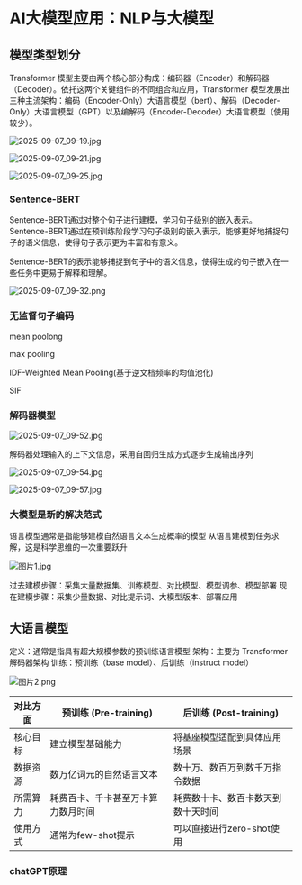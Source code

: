 # AI大模型应用：NLP与大模型

## 模型类型划分

Transformer 模型主要由两个核心部分构成：编码器（Encoder）和解码器（Decoder）。依托这两个关键组件的不同组合和应用，Transformer 模型发展出三种主流架构：编码（Encoder-Only）大语言模型（bert）、解码（Decoder-Only）大语言模型（GPT）以及编解码（Encoder-Decoder）大语言模型（使用较少）。

![2025-09-07_09-19.jpg](https://cdn.jsdelivr.net/gh/zilong-ding/note-gen-image-sync@main/918929aa-7452-4809-a078-89867b9d4537.jpeg)

![2025-09-07_09-21.jpg](https://cdn.jsdelivr.net/gh/zilong-ding/note-gen-image-sync@main/aa36cdb6-9c76-4eff-859f-440a88621a83.jpeg)

![2025-09-07_09-25.jpg](https://cdn.jsdelivr.net/gh/zilong-ding/note-gen-image-sync@main/9a0eb787-2da2-47fa-b164-db61d4b40ba7.jpeg)

### Sentence-BERT

Sentence-BERT通过对整个句子进行建模，学习句子级别的嵌入表示。Sentence-BERT通过在预训练阶段学习句子级别的嵌入表示，能够更好地捕捉句子的语义信息，使得句子表示更为丰富和有意义。

Sentence-BERT的表示能够捕捉到句子中的语义信息，使得生成的句子嵌入在一些任务中更易于解释和理解。

![2025-09-07_09-32.png](https://cdn.jsdelivr.net/gh/zilong-ding/note-gen-image-sync@main/b0348272-e686-4c11-8b16-a6e6f0772625.png)

### 无监督句子编码

mean poolong

max pooling

IDF-Weighted Mean Pooling(基于逆文档频率的均值池化)

SIF

### 解码器模型

![2025-09-07_09-52.jpg](https://cdn.jsdelivr.net/gh/zilong-ding/note-gen-image-sync@main/803f142a-eb3e-47e7-9f24-2f0c5dedf7d9.jpeg)

解码器处理输入的上下文信息，采用自回归生成方式逐步生成输出序列

![2025-09-07_09-54.jpg](https://cdn.jsdelivr.net/gh/zilong-ding/note-gen-image-sync@main/cc5435a1-9f89-4866-9e9c-e841bcdf18cf.jpeg)

![2025-09-07_09-57.jpg](https://cdn.jsdelivr.net/gh/zilong-ding/note-gen-image-sync@main/0ea12569-4e0c-4026-b858-931925140283.jpeg)

### 大模型是新的解决范式

语言模型通常是指能够建模自然语言文本生成概率的模型
从语言建模到任务求解，这是科学思维的一次重要跃升

![图片1.jpg](https://cdn.jsdelivr.net/gh/zilong-ding/note-gen-image-sync@main/94921a69-6ab0-4514-9a15-9786a65d7ee5.jpeg)

过去建模步骤：采集大量数据集、训练模型、对比模型、模型调参、模型部署
现在建模步骤：采集少量数据、对比提示词、大模型版本、部署应用

## 大语言模型

定义：通常是指具有超大规模参数的预训练语言模型
架构：主要为 Transformer解码器架构
训练：预训练（base model）、后训练（instruct model）

![图片2.png](https://cdn.jsdelivr.net/gh/zilong-ding/note-gen-image-sync@main/a2c3cdb9-70e1-4a41-9571-c108c56fa247.png)


| 对比方面 | 预训练 (Pre-training)              | 后训练 (Post-training)             |
| -------- | ---------------------------------- | ---------------------------------- |
| 核心目标 | 建立模型基础能力                   | 将基座模型适配到具体应用场景       |
| 数据资源 | 数万亿词元的自然语言文本           | 数十万、数百万到数千万指令数据     |
| 所需算力 | 耗费百卡、千卡甚至万卡算力数月时间 | 耗费数十卡、数百卡数天到数十天时间 |
| 使用方式 | 通常为few-shot提示                 | 可以直接进行zero-shot使用          |

### chatGPT原理
